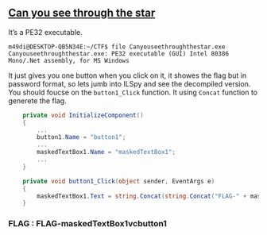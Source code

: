 ## [Can you see through the star](https://ringzer0ctf.com/challenges/110)
It’s a PE32 executable.
```console
m49di@DESKTOP-QB5N34E:~/CTF$ file Canyouseethroughthestar.exe
Canyouseethroughthestar.exe: PE32 executable (GUI) Intel 80386 Mono/.Net assembly, for MS Windows
```
It just gives you one button when you click on it, it showes the flag but in password format, so lets jumb into ILSpy and see the decompiled version. You should foucse on the ``button1_Click`` function. It using ``Concat`` function to generete the flag.
```csharp
	private void InitializeComponent()
	{
		...
		button1.Name = "button1";
		...
		maskedTextBox1.Name = "maskedTextBox1";
		...
	}

	private void button1_Click(object sender, EventArgs e)
	{
		maskedTextBox1.Text = string.Concat(string.Concat("FLAG-" + maskedTextBox1.Name, "vc"), button1.Name);
	}
  ```
  ### FLAG : FLAG-maskedTextBox1vcbutton1
